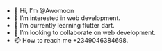 - 👋 Hi, I’m @Awomoon
- 👀 I’m interested in web development.
- 🌱 I’m currently learning flutter dart.
- 💞️ I’m looking to collaborate on web development.
- 📫 How to reach me +2349046384698.

<!---
Awomoon/Awomoon is a ✨ special ✨ repository because its `README.md` (this file) appears on your GitHub profile.
You can click the Preview link to take a look at your changes.
--->
